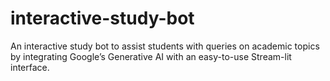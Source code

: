 # interactive-study-bot
An interactive study bot to assist students with queries on academic topics by integrating Google’s Generative AI with an easy-to-use Stream-lit interface.
